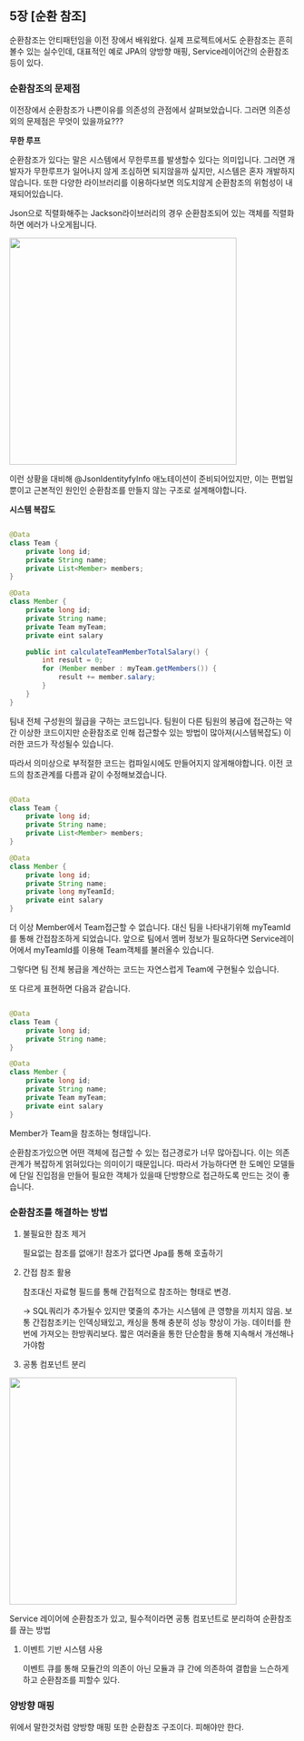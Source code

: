 ## 5장 [순환 참조]

순환참조는 안티패턴임을 이전 장에서 배워왔다. 실제 프로젝트에서도 순환참조는 흔히 볼수 있는 실수인데, 대표적인 예로 JPA의 양방향 매핑, Service레이어간의 순환참조 등이 있다.

### 순환참조의 문제점

이전장에서 순환참조가 나쁜이유를 의존성의 관점에서 살펴보았습니다. 그러면 의존성 외의 문제점은 무엇이 있을까요???

**무한 루프**

순환참조가 있다는 말은 시스템에서 무한루프를 발생할수 있다는 의미입니다. 그러면 개발자가 무한루프가 일어나지 않게 조심하면 되지않을까 싶지만, 시스템은 혼자 개발하지 않습니다. 또한 다양한 라이브러리를 이용하다보면
의도치않게 순환참조의 위험성이 내재되어있습니다.

Json으로 직렬화해주는 Jackson라이브러리의 경우 순환참조되어 있는 객체를 직렬화하면 에러가 나오게됩니다.

<img src="https://github.com/user-attachments/assets/db533a43-278a-4bac-8524-b194c2d889dd" width="400">

이런 상황을 대비해 @JsonIdentityfyInfo 애노테이션이 준비되어있지만, 이는 편법일뿐이고 근본적인 원인인 순환참조를 만들지 않는 구조로 설계해야합니다.

**시스템 복잡도**

```java

@Data
class Team {
    private long id;
    private String name;
    private List<Member> members;
}

@Data
class Member {
    private long id;
    private String name;
    private Team myTeam;
    private eint salary

    public int calculateTeamMemberTotalSalary() {
        int result = 0;
        for (Member member : myTeam.getMembers()) {
            result += member.salary;
        }
    }
}
```

팀내 전체 구성원의 월급을 구하는 코드입니다. 팀원이 다른 팀원의 봉급에 접근하는 약간 이상한 코드이지만 순환참조로 인해 접근할수 있는 방법이 많아져(시스템복잡도) 이러한 코드가 작성될수 있습니다.

따라서 의미상으로 부적절한 코드는 컴파일시에도 만들어지지 않게해야합니다. 이전 코드의 참조관계를 다름과 같이 수정해보겠습니다.

```java

@Data
class Team {
    private long id;
    private String name;
    private List<Member> members;
}

@Data
class Member {
    private long id;
    private String name;
    private long myTeamId;
    private eint salary
}
```

더 이상 Member에서 Team접근할 수 없습니다. 대신 팀을 나타내기위해 myTeamId를 통해 간접참조하게 되었습니다. 앞으로 팀에서 멤버 정보가 필요하다면 Service레이어에서 myTeamId를 이용해
Team객체를 불러올수 있습니다.

그렇다면 팀 전체 봉급을 계산하는 코드는 자연스럽게 Team에 구현될수 있습니다.

또 다르게 표현하면 다음과 같습니다.

```java

@Data
class Team {
    private long id;
    private String name;
}

@Data
class Member {
    private long id;
    private String name;
    private Team myTeam;
    private eint salary
}
```

Member가 Team을 참조하는 형태입니다.

순환참조가있으면 어떤 객체에 접근할 수 있는 접근경로가 너무 많아집니다. 이는 의존관계가 복잡하게 얽혀있다는 의미이기 때문입니다. 따라서 가능하다면 한 도메인 모델들에 단일 진입점을 만들어 필요한 객체가 있을때
단방향으로 접근하도록 만드는 것이 좋습니다.

### 순환참조를 해결하는 방법

1. 불필요한 참조 제거

   필요없는 참조를 없애기! 참조가 없다면 Jpa를 통해 호출하기

2. 간접 참조 활용

   참조대신 자료형 필드를 통해 간접적으로 참조하는 형태로 변경.

   → SQL쿼리가 추가될수 있지만 몇줄의 추가는 시스템에 큰 영향을 끼치지 않음. 보통 간접참조키는 인덱싱돼있고, 캐싱을 통해 충분히 성능 향상이 가능. 데이터를 한번에 가져오는 한방쿼리보다. 짧은 여러줄을 통한
   단순함을 통해 지속해서 개선해나가야함

3. 공통 컴포넌트 분리

<img src="https://github.com/user-attachments/assets/b4ce9052-76d4-4138-a92d-becfa69bd844" width="400">

Service 레이어에 순환참조가 있고, 필수적이라면 공통 컴포넌트로 분리하여 순환참조를 끊는 방법

1. 이벤트 기반 시스템 사용

   이벤트 큐를 통해 모듈간의 의존이 아닌 모듈과 큐 간에 의존하여 결합을 느슨하게 하고 순환참조를 피할수 있다.

### 양방향 매핑

위에서 말한것처럼 양방향 매핑 또한 순환참조 구조이다. 피해야만 한다.

